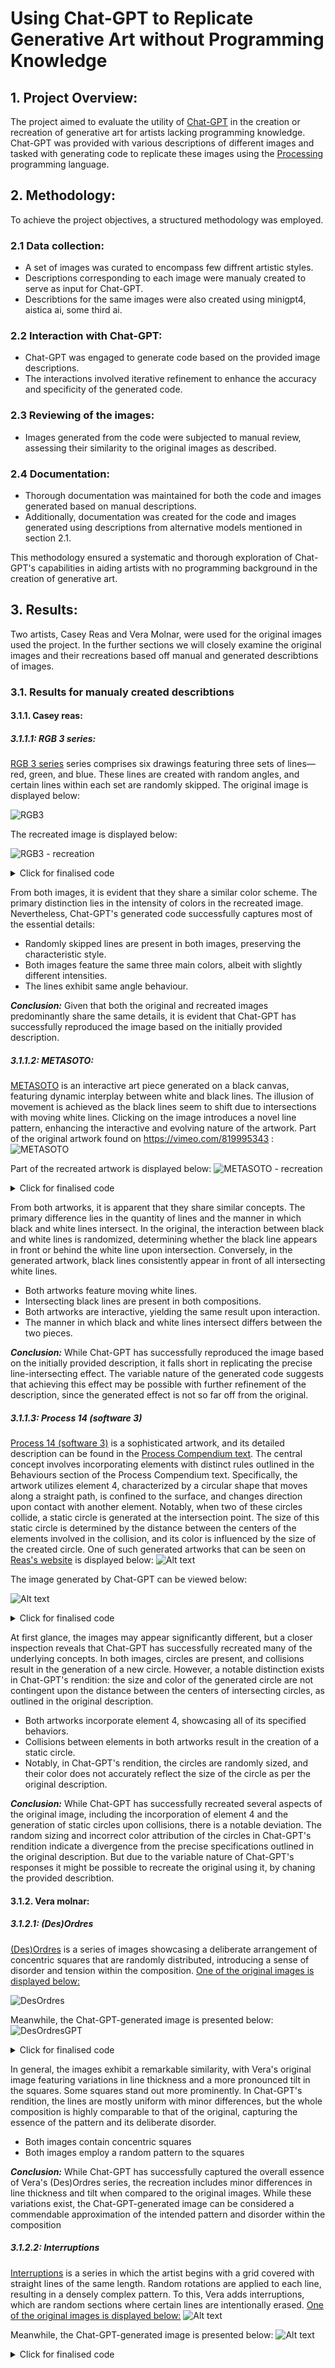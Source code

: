 # Using Chat-GPT to Replicate Generative Art without Programming Knowledge

## 1. Project Overview:
The project aimed to evaluate the utility of [Chat-GPT](https://chat.openai.com/) in the creation or recreation of generative art for artists lacking programming knowledge. Chat-GPT was provided with various descriptions of different images and tasked with generating code to replicate these images using the [Processing](https://processing.org/) programming language.
## 2. Methodology:
To achieve the project objectives, a structured methodology was employed.
### 2.1 Data collection:
- A set of images was curated to encompass few diffrent artistic styles.
- Descriptions corresponding to each image were manualy created to serve as input for Chat-GPT.
-  Describtions for the same images were also created using minigpt4, aistica ai, some third ai.
### 2.2 Interaction with Chat-GPT:
- Chat-GPT was engaged to generate code based on the provided image descriptions.
- The interactions involved iterative refinement to enhance the accuracy and specificity of the generated code.
### 2.3 Reviewing of the images:
- Images generated from the code were subjected to manual review, assessing their similarity to the original images as described.
### 2.4 Documentation:
- Thorough documentation was maintained for both the code and images generated based on manual descriptions.
- Additionally, documentation was created for the code and images generated using descriptions from alternative models mentioned in section 2.1.

This methodology ensured a systematic and thorough exploration of Chat-GPT's capabilities in aiding artists with no programming background in the creation of generative art.

## 3. Results:
Two artists, Casey Reas and Vera Molnar, were used for the original images used the project. In the further sections we will closely examine the original images and their recreations based off manual and generated describtions of images.
### 3.1. Results for manualy created describtions

#### 3.1.1. Casey reas:
##### 3.1.1.1: RGB 3 series: 
[RGB 3 series](https://reas.com/rgb_3/) series comprises six drawings featuring three sets of lines—red, green, and blue. These lines are created with random angles, and certain lines within each set are randomly skipped. 
The original image is displayed below:

![RGB3](https://github.com/ZacetekVaj/Using-Chat-GPT-to-recreate-generative-art/blob/main/Report/Images/image.png)

The recreated image is displayed below:

![RGB3 - recreation](https://github.com/ZacetekVaj/Using-Chat-GPT-to-recreate-generative-art/blob/main/Report/Images/image-12.png)

<details>
  <summary>
    Click for finalised code
  </summary>
  
```java
int lineCount = 0;
int period = 0;
int noDrawPeriod = 0;

void setup() {
  size(500, 500);
  background(255);
  plotRGB3(-71, -13, -68); // Example angles: 45°, 90°, 135°
}

void plotRGB3(int redAngle, int greenAngle, int blueAngle) {
  strokeWeight(1); // Adjust this for thinner lines
  int red = color(255, 0, 0, 50); // Adjust alpha (last parameter) for softer colors
  int green = color(0, 255, 0, 50);
  int blue = color(0, 0, 255, 50);
  
  // Red lines
  stroke(red);
  drawLines(radians(redAngle), 5); // Adjust step size for closer lines
  
  // Green lines
  stroke(green);
  drawLines(radians(greenAngle), 5); // Adjust step size for closer lines
  
  // Blue lines
  stroke(blue);
  drawLines(radians(blueAngle), 5); // Adjust step size for closer lines
}

void drawLines(float angle, int stepSize) {
  float diagonal = sqrt(sq(width) + sq(height)); // Diagonal length of canvas
  
  for (float y = -diagonal; y < height + diagonal; y += stepSize) {
    if (noDrawPeriod > 0) { // During no-draw period
      noDrawPeriod--;
    } else {
      if (lineCount < 50) { // Draw 50 lines
        if (true) { // Adjust this probability for lines not being drawn
          float x1 = -diagonal * cos(angle); // Extend beyond canvas width
          float y1 = y - diagonal * sin(angle); // Match y-coordinates for angle continuity
          float x2 = width + diagonal * cos(angle); // Extend beyond canvas width
          float y2 = y + diagonal * sin(angle); // Match y-coordinates for angle continuity
          line(x1, y1, x2, y2);
        }
        lineCount++;
      } else {
        noDrawPeriod = int(random(10, 20)); // Random no-draw period between 50 and 150 iterations
        lineCount = 0; // Reset line counter
      }
    }
  }
}
```

</details>

From both images, it is evident that they share a similar color scheme. The primary distinction lies in the intensity of colors in the recreated image. Nevertheless, Chat-GPT's generated code successfully captures most of the essential details:

- Randomly skipped lines are present in both images, preserving the characteristic style.
- Both images feature the same three main colors, albeit with slightly different intensities.
- The lines exhibit same angle behaviour.

***Conclusion:***
Given that both the original and recreated images predominantly share the same details, it is evident that Chat-GPT has successfully reproduced the image based on the initially provided description.
##### 3.1.1.2: METASOTO: 
[METASOTO](https://reas.com/metasoto/) is an interactive art piece generated on a black canvas, featuring dynamic interplay between white and black lines. The illusion of movement is achieved as the black lines seem to shift due to intersections with moving white lines. Clicking on the image introduces a novel line pattern, enhancing the interactive and evolving nature of the artwork. Part of the original artwork found on https://vimeo.com/819995343 : 
![METASOTO](https://github.com/ZacetekVaj/Using-Chat-GPT-to-recreate-generative-art/blob/main/Report/Images/image-1.png) 

Part of the recreated artwork is displayed below:
![METASOTO - recreation](https://github.com/ZacetekVaj/Using-Chat-GPT-to-recreate-generative-art/blob/main/Report/Images/image-6.png)

<details>
  <summary>
    Click for finalised code
  </summary>
  
```java

int numLines = 90; // Number of black lines
float[] initialYWhite = new float[numLines]; // Initial Y coordinates for white lines
float[] initialAngle = new float[numLines]; // Initial angles for white lines
float[] speedsWhite = new float[numLines]; // Speed for each white line

float[][] initialCoordinatesBlack; // Initial coordinates for black lines
float[][] initialAnglesBlack; // Initial angles for black lines

void setup() {
  size(800, 800);
  background(0); // Set background to black
  stroke(255); // Set stroke color to white

  initialCoordinatesBlack = new float[numLines][2]; // Storing initial coordinates for black lines
  initialAnglesBlack = new float[numLines][1]; // Storing initial angles for black lines
  
  // Initialize white lines
  for (int i = 0; i < numLines; i++) {
    initialYWhite[i] = random(height);
    initialAngle[i] = random(TWO_PI); // Random initial angles for white lines
    
    // Assigning varied speed ranges to different lines
    if (i % 3 == 0) {
      speedsWhite[i] = random(0.5, 1.5); // Slower speed for lines with index divisible by 3
    } else if (i % 3 == 1) {
      speedsWhite[i] = random(1.5, 3); // Moderate speed for lines with index remainder 1
    } else {
      speedsWhite[i] = random(3, 5); // Faster speed for lines with index remainder 2
    }
  }

  // Initialize black lines
  for (int i = 0; i < numLines; i++) {
    initialCoordinatesBlack[i][0] = random(width); // Random initial x-coordinate for black lines
    initialCoordinatesBlack[i][1] = random(height); // Random initial y-coordinate for black lines
    initialAnglesBlack[i][0] = random(TWO_PI); // Random initial angles for black lines
  }
}

void draw() {
  // Move white lines
  background(0); // Clear the canvas on each frame

  // Draw moving white lines
  for (int i = 0; i < numLines; i++) {
    stroke(255);
    float x1 = width; // Start of line at right edge
    float x2 = map(frameCount % (width * 10), 0, width * 10, width, -width * 9); // End of line extended indefinitely beyond the left edge
    float speedAdjustedX2 = x2 - speedsWhite[i] * (frameCount % (width * 10)); // Adjust speed for slower/faster movement
    float adjustedY = initialYWhite[i] - 20 * tan(initialAngle[i]); // Use initial angle and position
    
    line(x1, initialYWhite[i], speedAdjustedX2, adjustedY); // Draw white lines moving from right to left at their initial angle
  }

  // Draw static black lines (web-like arrangement)
  stroke(0); // Set stroke color to black
  for (int i = 0; i < numLines; i++) {
    float x1 = initialCoordinatesBlack[i][0];
    float y1 = initialCoordinatesBlack[i][1];
    float x2 = x1 + 320 * cos(initialAnglesBlack[i][0]); // Longer black lines in x-direction
    float y2 = y1 + 320 * sin(initialAnglesBlack[i][0]); // Longer black lines in y-direction
    
    line(x1, y1, x2, y2);
  }
}

void mousePressed() {
  // Reset white lines
  for (int i = 0; i < numLines; i++) {
    initialYWhite[i] = random(height);
    
    // Assigning varied speed ranges to different lines
    if (i % 3 == 0) {
      speedsWhite[i] = random(0.5, 1.5); // Slower speed for lines with index divisible by 3
    } else if (i % 3 == 1) {
      speedsWhite[i] = random(1.5, 3); // Moderate speed for lines with index remainder 1
    } else {
      speedsWhite[i] = random(3, 5); // Faster speed for lines with index remainder 2
    }
  }
  

  
}

```

</details>

From both artworks, it is apparent that they share similar concepts. The primary difference lies in the quantity of lines and the manner in which black and white lines intersect. In the original, the interaction between black and white lines is randomized, determining whether the black line appears in front or behind the white line upon intersection. Conversely, in the generated artwork, black lines consistently appear in front of all intersecting white lines.

- Both artworks feature moving white lines.
- Intersecting black lines are present in both compositions.
- Both artworks are interactive, yielding the same result upon interaction.
- The manner in which black and white lines intersect differs between the two pieces.

***Conclusion:***
While Chat-GPT has successfully reproduced the image based on the initially provided description, it falls short in replicating the precise line-intersecting effect. The variable nature of the generated code suggests that achieving this effect may be possible with further refinement of the description, since the generated effect is not so far off from the original.
##### 3.1.1.3: Process 14 (software 3)
[Process 14 (software 3)](https://vimeopro.com/bitforms/reas/video/36060380) is a sophisticated artwork, and its detailed description can be found in the [Process Compendium text](https://reas.com/compendium_text/). The central concept involves incorporating elements with distinct rules outlined in the Behaviours section of the Process Compendium text. Specifically, the artwork utilizes element 4, characterized by a circular shape that moves along a straight path, is confined to the surface, and changes direction upon contact with another element. Notably, when two of these circles collide, a static circle is generated at the intersection point. The size of this static circle is determined by the distance between the centers of the elements involved in the collision, and its color is influenced by the size of the created circle. One of such generated artworks that can be seen on [Reas's website](https://reas.com/p14_s3/) is displayed below:
![Alt text](https://github.com/ZacetekVaj/Using-Chat-GPT-to-recreate-generative-art/blob/main/Report/Images/image-3.png)

The image generated by Chat-GPT can be viewed below:

![Alt text](https://github.com/ZacetekVaj/Using-Chat-GPT-to-recreate-generative-art/blob/main/Report/Images/image-4.png)

<details>
  <summary>
    Click for finalised code
  </summary>
  
```java

ArrayList<E4Instance> elements = new ArrayList<E4Instance>(); // List to store instances of E4
ArrayList<PVector> intersections = new ArrayList<PVector>(); // List to store intersection points
ArrayList<PVector> intersectionDisplay = new ArrayList<PVector>(); // List to store displayed intersection points
int numberOfElements = 30; // Number of E4 instances
float maxCircleSize = 50; // Maximum circle size

void setup() {
  size(200,200);
  
  // Create a rectangular surface filled with instances of E4 with varying size ranges
  for (int i = 0; i < numberOfElements; i++) {
    float x = random(width);
    float y = random(height);
    float size = random(10, 50); // Adjusted size range
    float speedX = random(-2, 2);
    float speedY = random(-2, 2);
    elements.add(new E4Instance(x, y, size, speedX, speedY));
  }
}

void draw() {
  background(255);
  
  // Move and display each instance of E4
  for (E4Instance e : elements) {
    e.update();
    e.display();
  }
  
  // Check for intersections between E4 instances
  intersections.clear(); // Clear previous intersections
  
  for (int i = 0; i < elements.size(); i++) {
    for (int j = i + 1; j < elements.size(); j++) {
      PVector intersection = elements.get(i).checkIntersection(elements.get(j));
      if (intersection != null) {
        if (!intersectionDisplay.contains(intersection)) {
          intersectionDisplay.add(intersection);
        }
      }
    }
  }
  
  // Draw circles at displayed intersection points
  noStroke(); // Remove outline
  for (PVector intersection : intersectionDisplay) {
    float sizeGradient = intersection.z;
    fill(getCircleColor(sizeGradient));
    ellipse(intersection.x, intersection.y, sizeGradient / 2, sizeGradient / 2); // Adjusted circle size
  }
}

color getCircleColor(float sizeGradient) {
  color c;
  if (sizeGradient < 10) {
    c = color(0); // Black
  } else if (sizeGradient >= 10 && sizeGradient < 30) {
    c = color(50, 150 + (sizeGradient - 10) * 3, 80); // Camo green
  } else if (sizeGradient >= 30 && sizeGradient < 70) {
    c = color(150 + (sizeGradient - 30) * 2, 150 + (sizeGradient - 30) * 1.5, 150 + (sizeGradient - 30) * 1.25); // Gray
  } else if (sizeGradient >= 70 && sizeGradient < 110) {
    c = color(150 + (sizeGradient - 70) * 1.5, 150 + (sizeGradient - 70) * 1.25, 255); // Gray blue
  } else if (sizeGradient >= 110 && sizeGradient < 150) {
    c = color(255, 180 - (sizeGradient - 110) * 1.5, 220); // Darker pink
  } else {
    c = color(255, 255 - sizeGradient * 3, 255); // White
  }
  return c;
}

class E4Instance {
  float x, y;
  float size;
  float speedX, speedY;

  E4Instance(float xPos, float yPos, float s, float sx, float sy) {
    x = xPos;
    y = yPos;
    size = s;
    speedX = sx;
    speedY = sy;
  }

  void update() {
    x += speedX;
    y += speedY;

    if (x < 0 || x > width) {
      speedX *= -1;
    }
    if (y < 0 || y > height) {
      speedY *= -1;
    }
  }

  void display() {
    float sizeGradient = map(size, 10, 50, 255, 0); // Mapping size to color gradient
    fill(getCircleColor(sizeGradient));
    ellipse(x, y, size, size);
  }

  PVector checkIntersection(E4Instance other) {
    float distance = dist(x, y, other.x, other.y);
    if (distance < (size + other.size) / 2) {
      float newSize = min(size, other.size); // Set the intersecting size to the minimum size
      return new PVector((x + other.x) / 2, (y + other.y) / 2, newSize);
    }
    return null;
  }
}
```

</details>

At first glance, the images may appear significantly different, but a closer inspection reveals that Chat-GPT has successfully recreated many of the underlying concepts. In both images, circles are present, and collisions result in the generation of a new circle. However, a notable distinction exists in Chat-GPT's rendition: the size and color of the generated circle are not contingent upon the distance between the centers of intersecting circles, as outlined in the original description.

- Both artworks incorporate element 4, showcasing all of its specified behaviors.
- Collisions between elements in both artworks result in the creation of a static circle.
- Notably, in Chat-GPT's rendition, the circles are randomly sized, and their color does not accurately reflect the size of the circle as per the original description.

***Conclusion:***
While Chat-GPT has successfully recreated several aspects of the original image, including the incorporation of element 4 and the generation of static circles upon collisions, there is a notable deviation. The random sizing and incorrect color attribution of the circles in Chat-GPT's rendition indicate a divergence from the precise specifications outlined in the original description. But due to the variable nature of Chat-GPT's responses it might be possible to recreate the original using it, by chaning the provided describtion.
#### 3.1.2. Vera molnar:
##### 3.1.2.1: (Des)Ordres
[(Des)Ordres](https://dam.org/museum/artists_ui/artists/molnar-vera/des-ordres/) is a series of images showcasing a deliberate arrangement of concentric squares that are randomly distributed, introducing a sense of disorder and tension within the composition. [One of the original images is displayed below:](https://dam.org/museum/artists_ui/artists/molnar-vera/des-ordres/)

![DesOrdres](https://github.com/ZacetekVaj/Using-Chat-GPT-to-recreate-generative-art/blob/main/Report/Images/image-5.png)

Meanwhile, the Chat-GPT-generated image is presented below:
![DesOrdresGPT](https://github.com/ZacetekVaj/Using-Chat-GPT-to-recreate-generative-art/blob/main/Report/Images/image-8.png)

<details>
  <summary>
    Click for finalised code
  </summary>
  
```java

int minNumSquares = 5; // Minimum number of concentric squares inside each square
int maxNumSquares = 8; // Maximum number of concentric squares inside each square
float maxRotationOuter = PI / 64; // Maximum rotation angle for outer squares (reduced)
float maxRotationInner = PI / 128; // Maximum rotation angle for inner squares (reduced further)
int gridSize = 20; // Number of squares in the grid
float squareSpacing = 0; // Spacing between squares

void setup() {
  size(800, 800);
  background(255);
  smooth();
  noFill();
  stroke(0);
  rectMode(CENTER);
  
  float squareSize = width / gridSize; // Size for each square
  
  for (int i = 0; i < gridSize; i++) {
    for (int j = 0; j < gridSize; j++) {
      float posX = (j + 0.5) * (squareSize + squareSpacing);
      float posY = (i + 0.5) * (squareSize + squareSpacing);
      int numSquares = int(random(minNumSquares, maxNumSquares + 1));
      float rotation = random(-maxRotationOuter, maxRotationOuter);
      drawConcentricSquares(posX, posY, squareSize, numSquares, rotation);
    }
  }
}

void drawConcentricSquares(float x, float y, float size, int numSquares, float rotation) {
  float stepSize = size / numSquares;
  
  for (int i = 0; i < numSquares; i++) {
    float newSize = stepSize * (i + 1);
    float newRotation = random(-maxRotationInner, maxRotationInner);
    drawConcentricSquare(x, y, newSize, newRotation);
  }
}

void drawConcentricSquare(float x, float y, float size, float rotation) {
  pushMatrix();
  translate(x, y);
  rotate(rotation);
  rect(0, 0, size, size);
  popMatrix();
}

```

</details>

In general, the images exhibit a remarkable similarity, with Vera's original image featuring variations in line thickness and a more pronounced tilt in the squares. Some squares stand out more prominently. In Chat-GPT's rendition, the lines are mostly uniform with minor differences, but the whole composition is highly comparable to that of the original, capturing the essence of the pattern and its deliberate disorder.

- Both images contain concentric squares
- Both images employ a random pattern to the squares

***Conclusion:***
While Chat-GPT has successfully captured the overall essence of Vera's (Des)Ordres series, the recreation includes minor differences in line thickness and tilt when compared to the original images. While these variations exist, the Chat-GPT-generated image can be considered a commendable approximation of the intended pattern and disorder within the composition

##### 3.1.2.2: Interruptions
[Interruptions](https://dam.org/museum/artists_ui/artists/molnar-vera/interruptions/)  is a series in which the artist begins with a grid covered with straight lines of the same length. Random rotations are applied to each line, resulting in a densely complex pattern. To this, Vera adds interruptions, which are random sections where certain lines are intentionally erased.
[One of the original images is displayed below:](https://dam.org/museum/artists_ui/artists/molnar-vera/interruptions/)
![Alt text](https://github.com/ZacetekVaj/Using-Chat-GPT-to-recreate-generative-art/blob/main/Report/Images/image-7.png)

Meanwhile, the Chat-GPT-generated image is presented below:
![Alt text](https://github.com/ZacetekVaj/Using-Chat-GPT-to-recreate-generative-art/blob/main/Report/Images/image-5-1.png)

<details>
  <summary>
    Click for finalised code
  </summary>
```java
  
ArrayList<Line> lines; // Arraylist to store lines
ArrayList<PVector> interruptions; // Arraylist to store interrupted areas

void setup() {
  size(900, 900);
  background(255);
  
  lines = new ArrayList<Line>();
  int numLines = 10000; // Number of lines
  
  // Create the initial grid of straight lines
  for (int i = 0; i < numLines; i++) {
    Line line = new Line(random(width), random(height), random(TWO_PI)); // Random x, y, and angle
    lines.add(line);
  }
  
  // Apply rotations
  applyRotations();
  
  // Create interrupted areas
  interruptions = createInterruptions();
  
  // Draw the lines
  for (Line line : lines) {
    line.display();
  }
  
  // Draw interrupted areas
  noStroke();
  fill(255);
  for (PVector interrupt : interruptions) {
    rect(interrupt.x, interrupt.y, 50, 50); // Adjust size of the interrupted areas
  }
}

void applyRotations() {
  // Apply random rotations to each line
  for (Line line : lines) {
    line.rotate(random(-PI/4, PI/4)); // Random rotation within a range
  }
}

ArrayList<PVector> createInterruptions() {
  ArrayList<PVector> interrupts = new ArrayList<PVector>();
  
  // Create interrupted areas by defining regions without lines
  for (int i = 0; i < width; i += 100) {
    for (int j = 0; j < height; j += 100) {
      if (random(1) > 0.9) { // Adjust the probability for interruptions
        interrupts.add(new PVector(i, j));
      }
    }
  }
  
  return interrupts;
}

class Line {
  float x, y, angle;
  float length = 20; // Shorter length of the line
  
  Line(float x, float y, float angle) {
    this.x = x;
    this.y = y;
    this.angle = angle;
  }
  
  void rotate(float rotation) {
    angle += rotation; // Apply rotation to the angle of the line
  }
  
  boolean isInsideInterruption(float x1, float y1, float x2, float y2) {
    // Check if the line segment intersects with any of the interruptions
    for (PVector interrupt : interruptions) {
      if (x1 >= interrupt.x && x1 <= interrupt.x + 50 && y1 >= interrupt.y && y1 <= interrupt.y + 50) {
        return true;
      }
      if (x2 >= interrupt.x && x2 <= interrupt.x + 50 && y2 >= interrupt.y && y2 <= interrupt.y + 50) {
        return true;
      }
    }
    return false;
  }
  
  void display() {
    // Display the line
    float xEnd = x + cos(angle) * length;
    float yEnd = y + sin(angle) * length;
    
    boolean insideInterruptionStart = isInsideInterruption(x, y, x, y);
    boolean insideInterruptionEnd = isInsideInterruption(xEnd, yEnd, xEnd, yEnd);
    
    if (!insideInterruptionStart && !insideInterruptionEnd) {
      stroke(0);
      strokeWeight(1);
      line(x, y, xEnd, yEnd);
    }
  }
}

```

</details>

The density of lines in Chat-GPT's artwork is higher, but the core concept of the images remains very similar. The interruptions in Chat-GPT's rendition are slightly more stringent, leading to the erasure of most lines within them. Despite this, the overall resemblance to the original is strikingly close.

### 3.2 Results for describtions generated by image describing models
In this section, METASOTO and Process 14 (Software 3) were excluded due to their interactive nature and progression over time. Given that many models did not yield efficient descriptions, our focus will be mostly on the starting images generated from their descriptions. We will then compare these initial images with those obtained from manual descriptions. It should also be noted that most of image describing models were optimised for stable diffusion. Images used were the same as described in previous sections, the describtions generated by the models can be viewed in documentation.
#### 3.2.1. Models used
##### 3.2.1.1. Astica
[Astica](Astica.ai) is the first https://github.com/ZacetekVaj/Using-Chat-GPT-to-recreate-generative-art/blob/main/Report/Images/image-describing model that was tested. However, as observed in further sections, the free version of the model did not yield satisfactory results.
##### 3.2.1.2. Clip Interrogator
[Clip Interrogator](https://github.com/pharmapsychotic/clip-interrogator) is the second https://github.com/ZacetekVaj/Using-Chat-GPT-to-recreate-generative-art/blob/main/Report/Images/image-describing model tested. Unfortunately, as it is optimized for stable diffusion, as evidenced in subsequent sections, this model proved to be less useful.
##### 3.2.1.3. MiniGPT-4
[MiniGPT-4](https://github.com/Vision-CAIR/MiniGPT-4) is the third https://github.com/ZacetekVaj/Using-Chat-GPT-to-recreate-generative-art/blob/main/Report/Images/image-describing model that was tested. In this case, utilizing both an image and a prompt has proven to be effective. While the model was not consistently useful for most images, it demonstrated usefulness for one image. This suggests that MiniGPT-4 might be a valuable tool for artists facing challenges in describing images to Chat-GPT.
#### 3.2.2. Images
##### 3.2.2.1. (Des)Ordres
The first image obtained from the describtion provided by [Astica](Astica.ai) can be seen below:

![DesOrdresAstica](https://github.com/ZacetekVaj/Using-Chat-GPT-to-recreate-generative-art/blob/main/Report/Images/image-13.png)

The first image obtained from the describtion provided by [Clip Interrogator](https://github.com/pharmapsychotic/clip-interrogator) can be seen below:
![DesOrdresClipInterrogator](https://github.com/ZacetekVaj/Using-Chat-GPT-to-recreate-generative-art/blob/main/Report/Images/image-15.png)

The first image obtained from the describtion provided by [MiniGPT-4](https://github.com/Vision-CAIR/MiniGPT-4) can be seen below:
![DesOrdresMiniGPT](https://github.com/ZacetekVaj/Using-Chat-GPT-to-recreate-generative-art/blob/main/Report/Images/image-16.png)

Meanwhile the manualy described generated image can be seen below:
![DesOrdresManual](https://github.com/ZacetekVaj/Using-Chat-GPT-to-recreate-generative-art/blob/main/Report/Images/image-14.png)

It is evident that the image generated from automated descriptions falls short compared to the one obtained from manual description. This discrepancy persists even after refining the starting description. The manually described generated image clearly captures the pattern present in the original image, making it easier to instruct Chat-GPT to replicate that specific pattern rather than attempt to extract the original image from those generated using non-manual descriptions.
##### 3.2.2.2. Interruptions
The first image obtained from the describtion provided by [Astica](Astica.ai) can be seen below:

![InterruptionsAstica](https://github.com/ZacetekVaj/Using-Chat-GPT-to-recreate-generative-art/blob/main/Report/Images/image-17.png)

The first image obtained from the describtion provided by [Clip Interrogator](https://github.com/pharmapsychotic/clip-interrogator) can be seen below:
![InterruptionsClipInterrogator](https://github.com/ZacetekVaj/Using-Chat-GPT-to-recreate-generative-art/blob/main/Report/Images/image-18.png)

The first image obtained from the a bit more refined describtion provided by [MiniGPT-4](https://github.com/Vision-CAIR/MiniGPT-4) can be seen below:

![InterruptionsMiniGPT](https://github.com/ZacetekVaj/Using-Chat-GPT-to-recreate-generative-art/blob/main/Report/Images/image-19.png)

Meanwhile the manualy described generated image can be seen below:

![InterruptionsManual](https://github.com/ZacetekVaj/Using-Chat-GPT-to-recreate-generative-art/blob/main/Report/Images/image-9.png)

It is apparent that the majority of images generated from automated descriptions fall short compared to the one obtained from manual descriptions, with the exception of the result produced by [MiniGPT-4](https://github.com/Vision-CAIR/MiniGPT-4). This disparity remains even after refining the starting description. Both the manually described image and the one obtained using the description generated by [MiniGPT-4](https://github.com/Vision-CAIR/MiniGPT-4), have captured some of the original pattern and it was easier to replicate the original by using this generated describtion.
##### 3.2.2.3. RGB3
The first image obtained from the describtion provided by [Astica](Astica.ai) can be seen below:

![InterruptionsAstica](https://github.com/ZacetekVaj/Using-Chat-GPT-to-recreate-generative-art/blob/main/Report/Images/image-1-1.png)

The first image obtained from the describtion provided by [Clip Interrogator](https://github.com/pharmapsychotic/clip-interrogator) can be seen below:

![InterruptionsClipInterrogator](https://github.com/ZacetekVaj/Using-Chat-GPT-to-recreate-generative-art/blob/main/Report/Images/image-1-2.png)

The first image obtained from the a bit more refined describtion provided by [MiniGPT-4](https://github.com/Vision-CAIR/MiniGPT-4) can be seen below:

![InterruptionsMiniGPT](https://github.com/ZacetekVaj/Using-Chat-GPT-to-recreate-generative-art/blob/main/Report/Images/image-1-3.png)

Meanwhile the manualy described generated image can be seen below:

![InterruptionsManual](https://github.com/ZacetekVaj/Using-Chat-GPT-to-recreate-generative-art/blob/main/Report/Images/image-10.png)

Even though it may not be immediately evident, upon closer examination, the majority of images generated from automated descriptions fall short when compared to the one obtained from manual descriptions. After a refinement process, it became clear that the manually described image was significantly closer to the original. The manually described image effectively captured lines at different angles, facilitating a straightforward instruction to Chat-GPT to extend those lines, populate the screen with them, and randomly skip a few.
## 4. Conclusion
The exploration of generative art replication in [Processing](https://processing.org/) through the use of Chat-GPT, alongside both manually crafted descriptions and descriptions generated by various models, has provided valuable insights into the effectiveness of these approaches.

### 4.1. Usefulness of Generated Descriptions vs. Manual Descriptions
Upon comprehensive evaluation, it becomes apparent that, while descriptions generated by AI models such as Astica, Clip Interrogator, and MiniGPT-4 have shown some promise, the majority fall short in replicating the intricate details present in the original images. In contrast, manually crafted descriptions have consistently proven to be more effective. The nuanced and precise nature of manual descriptions allows for a closer alignment with the intended artistic elements, enabling easier communication with Chat-GPT for accurate image replication.
### 4.2. Usefulness of Chat-GPT as a Tool for Image Replication
Chat-GPT emerges as a powerful tool for generative art replication, particularly when guided by carefully constructed manual descriptions. The model's ability to understand and implement detailed prompts results in images that closely resemble the original artwork. While descriptions generated by AI models demonstrated potential, Chat-GPT's responsiveness to manually crafted instructions proved more reliable and yielded superior results.
### 4.3. Overall Reflection
The project underscores the importance of well-crafted prompts and instructions in leveraging Chat-GPT for generative art. While AI-generated descriptions offer a degree of automation, their efficacy is limited compared to the precision achievable through manual input. Chat-GPT, as a creative tool, showcases its potential when provided with explicit and intricate guidance, emphasizing the collaborative role of human input in achieving optimal results.

In conclusion, the combination of Chat-GPT and manually crafted descriptions proves to be a synergistic approach for generative art replication, offering a balance between automation and precision that enhances the creative process.


